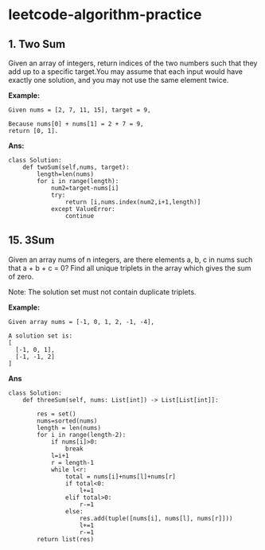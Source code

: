 # leetcode-algorithm-practice
## 1. Two Sum
Given an array of integers, return indices of the two numbers such that they add up to a specific target.You may assume that each input would have exactly one solution, and you may not use the same element twice.

**Example:**

    Given nums = [2, 7, 11, 15], target = 9,

    Because nums[0] + nums[1] = 2 + 7 = 9,
    return [0, 1].

**Ans:**

    class Solution:
        def twoSum(self,nums, target):
            length=len(nums)
            for i in range(length):
                num2=target-nums[i]
                try:
                    return [i,nums.index(num2,i+1,length)]
                except ValueError:
                    continue
## 15. 3Sum
Given an array nums of n integers, are there elements a, b, c in nums such that a + b + c = 0? Find all unique triplets in the array which gives the sum of zero.

Note:
The solution set must not contain duplicate triplets.

**Example:**

    Given array nums = [-1, 0, 1, 2, -1, -4],

    A solution set is:
    [
      [-1, 0, 1],
      [-1, -1, 2]
    ]
**Ans**

    class Solution:
        def threeSum(self, nums: List[int]) -> List[List[int]]:

            res = set()
            nums=sorted(nums)
            length = len(nums)
            for i in range(length-2):
                if nums[i]>0: 
                    break
                l=i+1
                r = length-1
                while l<r:
                    total = nums[i]+nums[l]+nums[r]
                    if total<0:
                        l+=1
                    elif total>0:
                        r-=1
                    else:
                        res.add(tuple([nums[i], nums[l], nums[r]]))
                        l+=1
                        r-=1
            return list(res)
